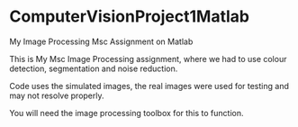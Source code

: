 # ComputerVisionProject1Matlab
My Image Processing Msc Assignment on Matlab 

This is My Msc Image Processing assignment, where we had to use colour detection, segmentation and noise reduction. 

Code uses the simulated images, the real images were used for testing and may not resolve properly.

You will need the image processing toolbox for this to function.
